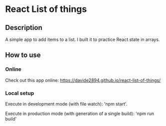 # React List of things

## Description
A simple app to add items to a list. I built it to practice React state in arrays.

## How to use
### Online
Check out this app online: https://davide2894.github.io/react-list-of-things/
### Local setup
Execute in development mode (with file watch): 'npm start'.

Execute in production mode (with generation of a single build): 'npm run build'